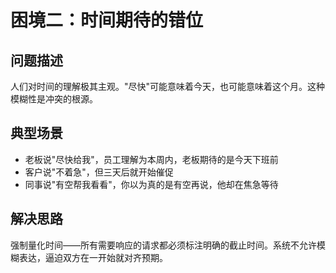 # 困境二：时间期待的错位

## 问题描述

人们对时间的理解极其主观。"尽快"可能意味着今天，也可能意味着这个月。这种模糊性是冲突的根源。

## 典型场景

- 老板说"尽快给我"，员工理解为本周内，老板期待的是今天下班前
- 客户说"不着急"，但三天后就开始催促
- 同事说"有空帮我看看"，你以为真的是有空再说，他却在焦急等待

## 解决思路

强制量化时间——所有需要响应的请求都必须标注明确的截止时间。系统不允许模糊表达，逼迫双方在一开始就对齐预期。
